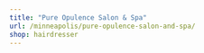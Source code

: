```yaml
---
title: "Pure Opulence Salon & Spa"
url: /minneapolis/pure-opulence-salon-and-spa/
shop: hairdresser
---
```

